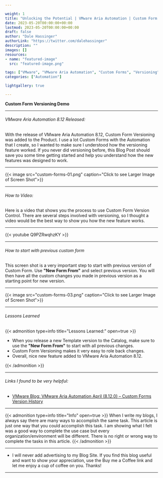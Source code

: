 ```yaml
---

weight: 1
title: "Unlocking the Potential | VMware Aria Automation | Custom Form Versioning"
date: 2023-05-20T00:00:00+00:00
lastmod: 2023-05-20T00:00:00+00:00
draft: false
author: "Dale Hassinger"
authorLink: "https://twitter.com/dalehassinger"
description: ""
images: []
resources:
- name: "featured-image"
  src: "featured-image.png"

tags: ["VMware", "VMware Aria Automation", "Custom Forms", "Versioning"]
categories: ["Automation"]

lightgallery: true

---
```


**Custom Form Versioning Demo**

<!--more-->

---

###### VMware Aria Automation 8.12 Released:

With the release of VMware Aria Automation 8.12, Custom Form Versioning was added to the Product. I use a lot Custom Forms with the Automation that I create, so I wanted to make sure I understood how the versioning feature worked. If you never did versioning before, this Blog Post should save you some time getting started and help you understand how the new features was designed to work.  

---

{{< image src="custom-forms-01.png" caption="Click to see Larger Image of Screen Shot">}}  

---

###### How to Video:  

Here is a video that shows you the process to use Custom Form Version Control. There are several steps involved with versioning, so I thought a video would be the best way to show you how the new feature works.

---

{{< youtube Q9PZRwqhzKY >}}

---

###### How to start with previous custom form

This screen shot is a very important step to start with previous version of Custom Form. Use **"New Form From"** and select previous version. You will then have all the custom changes you made in previous version as a starting point for new version.    

---

{{< image src="custom-forms-03.png" caption="Click to see Larger Image of Screen Shot">}}  

---

###### Lessons Learned

{{< admonition type=info title="Lessons Learned:" open=true >}}
* When you release a new Template version to the Catalog, make sure to use the **"New Form From"** to start with all previous changes.
* Custom Form Versioning makes it very easy to role back changes.
* Overall, nice new feature added to VMware Aria Automation 8.12.

{{< /admonition >}}

---

###### Links I found to be very helpful:
* <a href="https://blogs.vmware.com/management/2023/04/vmware-aria-automation-april-8-12-0-custom-forms-version-history.html" target="_blank">VMware Blog: VMware Aria Automation April (8.12.0) – Custom Forms Version History</a>

---

{{< admonition type=info title="Info" open=true >}}
When I write my blogs, I always say there are many ways to accomplish the same task. This article is just one way that you could accomplish this task. I am showing what I felt was a good way to complete the use case but every organization/environment will be different. There is no right or wrong way to complete the tasks in this article.
{{< /admonition >}}

---

* I will never add advertising to my Blog Site. If you find this blog useful and want to show your appreciation, use the Buy me a Coffee link and let me enjoy a cup of coffee on you. Thanks!

<center>
<script type="text/javascript" src="https://cdnjs.buymeacoffee.com/1.0.0/button.prod.min.js" data-name="bmc-button" data-slug="dalehassinger" data-color="#FFDD00" data-emoji=""  data-font="Cookie" data-text="Buy me a coffee" data-outline-color="#000000" data-font-color="#000000" data-coffee-color="#ffffff" ></script>
</center>

---
